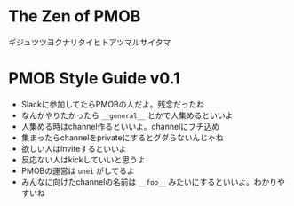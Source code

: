# The Zen of PMOB
ギジュツツヨクナリタイヒトアツマルサイタマ

# PMOB Style Guide v0.1

- Slackに参加してたらPMOBの人だよ。残念だったね
- なんかやりたかったら `__general__` とかで人集めるといいよ
- 人集める時はchannel作るといいよ。channelにブチ込め
- 集まったらchannelをprivateにするとグダらないんじゃね
- 欲しい人はinviteするといいよ
- 反応ない人はkickしていいと思うよ
- PMOBの運営は `unei` がしてるよ
- みんなに向けたchannelの名前は `__foo__` みたいにするといいよ。わかりやすいね
